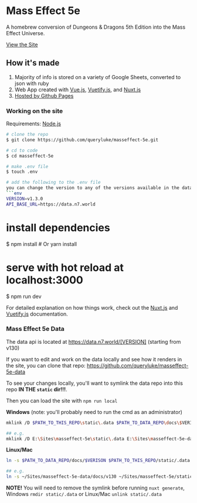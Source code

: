 # Mass Effect 5e
A homebrew conversion of Dungeons & Dragons 5th Edition into the Mass Effect Universe.

[View the Site](http://n7.world/)
 
## How it's made
1. Majority of info is stored on a variety of Google Sheets, converted to json with ruby
2. Web App created with [Vue.js](http://vuejs.org/), [Vuetify.js](https://vuetifyjs.com), and [Nuxt.js](https://nuxtjs.org/)
3. [Hosted by Github Pages](https://pages.github.com/)

### Working on the site
Requirements: [Node.js](https://nodejs.org/)

``` bash
# clone the repo
$ git clone https://github.com/queryluke/masseffect-5e.git

# cd to code
$ cd masseffect-5e

# make .env file
$ touch .env

# add the following to the .env file
you can change the version to any of the versions available in the data repo
```env
VERSION=v1.3.0
API_BASE_URL=https://data.n7.world
```

# install dependencies
$ npm install # Or yarn install

# serve with hot reload at localhost:3000
$ npm run dev


For detailed explanation on how things work, check out the [Nuxt.js](https://github.com/nuxt/nuxt.js) and [Vuetify.js](https://vuetifyjs.com/) documentation.

### Mass Effect 5e Data
The data api is located at https://data.n7.world/[VERSION] (starting from v130)

If you want to edit and work on the data locally and see how it renders in the site, you can clone that repo: https://github.com/queryluke/masseffect-5e-data

To see your changes locally, you'll want to symlink the data repo into this repo __IN THE `static` dir!!!__.

Then you can load the site with `npm run local`

__Windows__ (note: you'll probably need to run the cmd as an administrator)
```bash
mklink /D $PATH_TO_THIS_REPO\static\.data $PATH_TO_DATA_REPO\docs\$VERISON

## e.g.
mklink /D E:\Sites\masseffect-5e\static\.data E:\Sites\masseffect-5e-data\docs\v130
```

__Linux/Mac__
```bash
ln -s $PATH_TO_DATA_REPO/docs/$VERISON $PATH_TO_THIS_REPO/static/.data

## e.g.
ln -s ~/Sites/masseffect-5e-data/docs/v130 ~/Sites/masseffect-5e/static/.data
```

__NOTE!__ You will need to remove the symlink before running `nuxt generate`, Windows `rmdir static/.data` or Linux/Mac `unlink static/.data`
